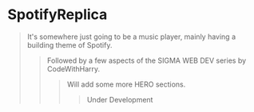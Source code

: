 # SpotifyReplica

> It's somewhere just going to be a music player, mainly having a building theme of Spotify.
>>  Followed by a few aspects of the SIGMA WEB DEV series by CodeWithHarry.
>>> Will add some more HERO sections.
>>>> Under Development

